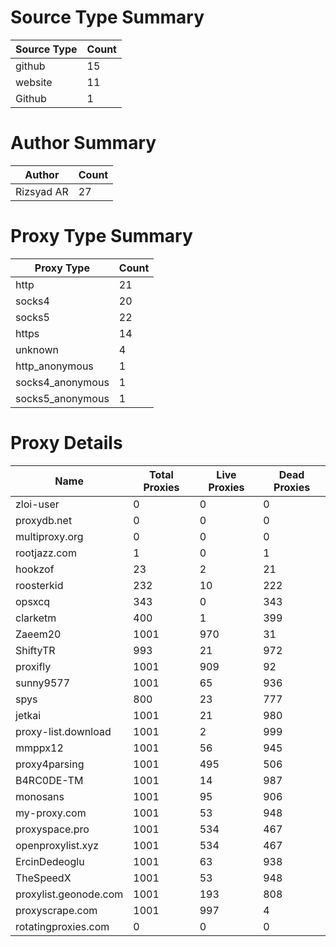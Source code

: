 # Source Type Summary

| Source Type | Count |
|-------------|-------|
| github | 15 |
| website | 11 |
| Github | 1 |


# Author Summary

| Author | Count |
|--------|-------|
| Rizsyad AR | 27 |


# Proxy Type Summary

| Proxy Type | Count |
|------------|-------|
| http | 21 |
| socks4 | 20 |
| socks5 | 22 |
| https | 14 |
| unknown | 4 |
| http_anonymous | 1 |
| socks4_anonymous | 1 |
| socks5_anonymous | 1 |


# Proxy Details

| Name | Total Proxies | Live Proxies | Dead Proxies |
|------|---------------|--------------|---------------|
| zloi-user | 0 | 0 | 0 |
| proxydb.net | 0 | 0 | 0 |
| multiproxy.org | 0 | 0 | 0 |
| rootjazz.com | 1 | 0 | 1 |
| hookzof | 23 | 2 | 21 |
| roosterkid | 232 | 10 | 222 |
| opsxcq | 343 | 0 | 343 |
| clarketm | 400 | 1 | 399 |
| Zaeem20 | 1001 | 970 | 31 |
| ShiftyTR | 993 | 21 | 972 |
| proxifly | 1001 | 909 | 92 |
| sunny9577 | 1001 | 65 | 936 |
| spys | 800 | 23 | 777 |
| jetkai | 1001 | 21 | 980 |
| proxy-list.download | 1001 | 2 | 999 |
| mmppx12 | 1001 | 56 | 945 |
| proxy4parsing | 1001 | 495 | 506 |
| B4RC0DE-TM | 1001 | 14 | 987 |
| monosans | 1001 | 95 | 906 |
| my-proxy.com | 1001 | 53 | 948 |
| proxyspace.pro | 1001 | 534 | 467 |
| openproxylist.xyz | 1001 | 534 | 467 |
| ErcinDedeoglu | 1001 | 63 | 938 |
| TheSpeedX | 1001 | 53 | 948 |
| proxylist.geonode.com | 1001 | 193 | 808 |
| proxyscrape.com | 1001 | 997 | 4 |
| rotatingproxies.com | 0 | 0 | 0 |
